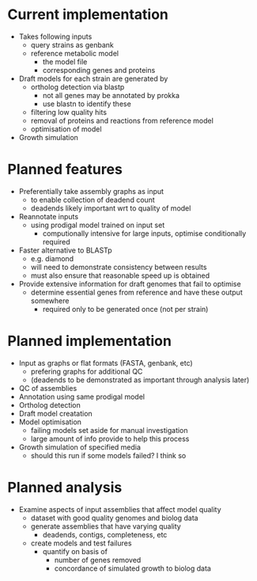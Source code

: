 # Current implementation
* Takes following inputs
    - query strains as genbank
    - reference metabolic model
        - the model file
        - corresponding genes and proteins
* Draft models for each strain are generated by
    - ortholog detection via blastp
        - not all genes may be annotated by prokka
        - use blastn to identify these
    - filtering low quality hits
    - removal of proteins and reactions from reference model
    - optimisation of model
* Growth simulation


# Planned features
* Preferentially take assembly graphs as input
    - to enable collection of deadend count
    - deadends likely important wrt to quality of model
* Reannotate inputs
    - using prodigal model trained on input set
        - computionally intensive for large inputs, optimise conditionally required
* Faster alternative to BLASTp
    - e.g. diamond
    - will need to demonstrate consistency between results
    - must also ensure that reasonable speed up is obtained
* Provide extensive information for draft genomes that fail to optimise
    - determine essential genes from reference and have these output somewhere
        - required only to be generated once (not per strain)


# Planned implementation
* Input as graphs or flat formats (FASTA, genbank, etc)
    - prefering graphs for additional QC
    - (deadends to be demonstrated as important through analysis later)
* QC of assemblies
* Annotation using same prodigal model
* Ortholog detection
* Draft model creatation
* Model optimisation
    - failing models set aside for manual investigation
    - large amount of info provide to help this process
* Growth simulation of specified media
    - should this run if some models failed? I think so


# Planned analysis
* Examine aspects of input assemblies that affect model quality
    - dataset with good quality genomes and biolog data
    - generate assemblies that have varying quality
        - deadends, contigs, completeness, etc
    - create models and test failures
        - quantify on basis of
            - number of genes removed
            - concordance of simulated growth to biolog data
